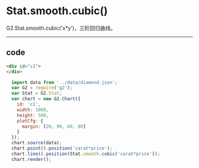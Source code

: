 # Stat.smooth.cubic()

G2.Stat.smooth.cubic('x*y')，三阶回归曲线。

----

## code

```html
<div id="c1">
</div>
```

```js
  import data from '../data/diamond.json';
  var G2 = require('g2');
  var Stat = G2.Stat;
  var chart = new G2.Chart({
    id: 'c1',
    width: 1000,
    height: 500,
    plotCfg: {
      margin: [20, 90, 60, 80]
    }
  });
  chart.source(data);
  chart.point().position('carat*price');
  chart.line().position(Stat.smooth.cubic('carat*price'));
  chart.render();
```
